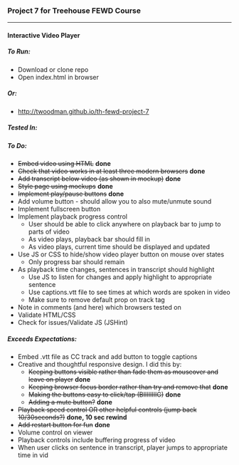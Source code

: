 ### Project 7 for Treehouse FEWD Course
----


#### Interactive Video Player


##### To Run:
- Download or clone repo
- Open index.html in browser


##### Or:
- http://twoodman.github.io/th-fewd-project-7


##### Tested In:



##### To Do:
- ~~Embed video using HTML~~ **done**
- ~~Check that video works in at least three modern browsers~~ **done**
- ~~Add transcript below video (as shown in mockup)~~ **done**
- ~~Style page using mockups~~ **done**
- ~~Implement play/pause buttons~~ **done**
- Add volume button - should allow you to also mute/unmute sound
- Implement fullscreen button
- Implement playback progress control
  - User should be able to click anywhere on playback bar to jump to parts of video
  - As video plays, playback bar should fill in
  - As video plays, current time should be displayed and updated
- Use JS or CSS to hide/show video player button on mouse over states
  - Only progress bar should remain
- As playback time changes, sentences in transcript should highlight
  - Use JS to listen for changes and apply highlight to appropriate sentence
  - Use captions.vtt file to see times at which words are spoken in video
  - Make sure to remove default prop on track tag
- Note in comments (and here) which browsers tested on
- Validate HTML/CSS
- Check for issues/Validate JS (JSHint)


##### Exceeds Expectations:
- Embed .vtt file as CC track and add button to toggle captions
- Creative and thoughtful responsive design. I did this by:
  - ~~Keeping buttons visible rather than fade them as mouseover and leave on player~~ **done**
  - ~~Keeping browser focus border rather than try and remove that~~ **done**
  - ~~Making the buttons easy to click/tap (BIIIIIIIIG)~~ **done**
  - ~~Adding a mute button?~~ **done**
- ~~Playback speed control OR other helpful controls (jump back 10/30seconds?)~~ **done, 10 sec rewind**
- ~~Add restart button for fun~~ **done**
- Volume control on viewer
- Playback controls include buffering progress of video
- When user clicks on sentence in transcript, player jumps to appropriate time in vid
